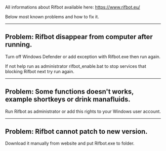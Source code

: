 All informations about Rifbot available here: https://www.rifbot.eu/

Below most known problems and how to fix it.

-------------------------------------------------------------------------------------------------------------
Problem: Rifbot disappear from computer after running.
-------------------------------------------------------------------------------------------------------------

Turn off Windows Defender or add exception with Rifbot.exe then run again. 

If not help run as administrator rifbot_enable.bat to stop services that blocking Rifbot next try run again. 

-------------------------------------------------------------------------------------------------------------
Problem: Some functions doesn't works, example shortkeys or drink manafluids.
-------------------------------------------------------------------------------------------------------------

Run Rifbot as administrator or add this rights to your Windows user account.

-------------------------------------------------------------------------------------------------------------
Problem: Rifbot cannot patch to new version.
-------------------------------------------------------------------------------------------------------------

Download it manually from website and put Rifbot.exe to folder.
